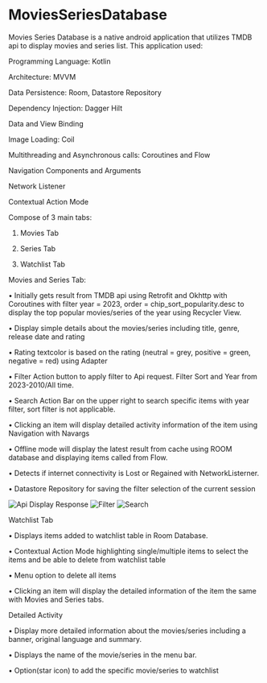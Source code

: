 # MoviesSeriesDatabase

Movies Series Database is a native android application that utilizes TMDB api to display movies and series list. This application used:

Programming Language: Kotlin

Architecture: MVVM

Data Persistence: Room, Datastore Repository

Dependency Injection: Dagger Hilt

Data and View Binding

Image Loading: Coil

Multithreading and Asynchronous calls: Coroutines and Flow

Navigation Components and Arguments

Network Listener

Contextual Action Mode



Compose of 3 main tabs:

1.	Movies Tab

2.	Series Tab

3.	Watchlist Tab



Movies and Series Tab:

•	Initially gets result from TMDB api using Retrofit and Okhttp with Coroutines with filter year = 2023, order = chip_sort_popularity.desc to display the top popular movies/series of the year using Recycler View.

•	Display simple details about the movies/series including title, genre, release date and rating

•	Rating textcolor is based on the rating (neutral = grey, positive = green, negative = red) using Adapter

•	Filter Action button to apply filter to Api request. Filter Sort and Year from 2023-2010/All time.

•	Search Action Bar on the upper right to search specific items with year filter, sort filter is not applicable. 

•	Clicking an item will display detailed activity information of the item using Navigation with Navargs

•	Offline mode will display the latest result from cache using ROOM database and displaying items called from Flow.

•	Detects if internet connectivity is Lost or Regained with NetworkListerner.

•	Datastore Repository for saving the filter selection of the current session


![Api Display Response](https://github.com/AppLyPlugin/MoviesSeriesDatabase/assets/5298665/9b48f49d-716a-4f9f-9ff7-8031b4afb242)
![Filter](https://github.com/AppLyPlugin/MoviesSeriesDatabase/assets/5298665/d485461b-e028-4c5a-9389-ba650737be18)
![Search](https://github.com/AppLyPlugin/MoviesSeriesDatabase/assets/5298665/bc60e39e-0af6-4e5c-af39-8c1e09bdf1a6)

Watchlist Tab

•	Displays items added to watchlist table in Room Database.

•	Contextual Action Mode highlighting single/multiple items to select the items and be able to delete from watchlist table

•	Menu option to delete all items

•	Clicking an item will display the detailed information of the item the same with Movies and Series tabs.



Detailed Activity

•	Display more detailed information about the movies/series including a banner, original language and summary.

•	Displays the name of the movie/series in the menu bar.

•	Option(star icon) to add the specific movie/series to watchlist

